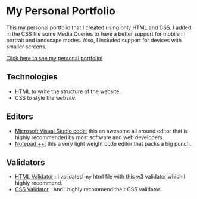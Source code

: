 # My Personal Portfolio 

This my personal portfolio that I created using only HTML and CSS. I added in the CSS file some Media Queries to have a better support for mobile in portrait and landscape modes. Also, I included support for devices with smaller screens.

[Click here to see my personal portfolio!]( https://muiasar-al-ani.github.io/personal-portfolio/ )

## Technologies

* HTML to write the structure of the website.
* CSS to style the website.

##  Editors 

* [Microsoft Visual Studio code:]( https://visualstudio.microsoft.com/ ) this an awesome all around editor that is highly recommended by most software and web developers.
* [Notepad ++:]( https://notepad-plus-plus.org/downloads/ )  this a very light weight code editor that packs a big punch.

## Validators 

* [HTML Validator]( https://validator.w3.org/ ) : I validated my html file with this w3 validator  which I highly recommend. 
* [CSS Validator]( https://jigsaw.w3.org/css-validator/ ) : And I highly recommend their CSS validator.
